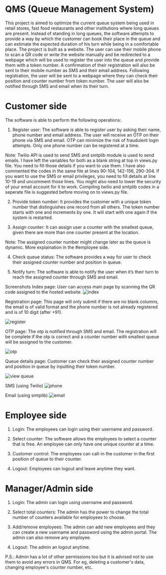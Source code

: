 # QMS (Queue Management System)
This project is aimed to optimize the current queue system being used in retail
stores, fast food restaurants and other institutions where long queues are present.
Instead of standing in long queues, the software attempts to provide a way by which
the customer can book their place in the queue and can estimate the expected
duration of his turn while being in a comfortable place. The project is built as a
website. The user can use their mobile phone to scan a QR code or write the website
manually and be redirected to a webpage which will be used to register the user into
the queue and provide them with a token number. A confirmation of their registration will also
be sent to their mobile number as SMS and their email address. Following
registration, the user will be sent to a webpage where they can check their position and counter number from token number. 
The user will also be notified through SMS and email when its their turn.

# Customer side
The software is able to perform the following operations:
1. Register user: The software is able to register user by asking their name, phone number
and email address. The user will receive an OTP on their phone via SMS and email.
OTP can minimize the risk of fraudulent login attempts. Only one phone number can be registered at a time. 

Note: Twilio API is used to send SMS and smtplib module is used to send emails. I have left the variables for both as a blank string at top in views.py file. You need to fill those details if you want to use them. I have also commented the codes in the same file at lines 90-104, 142-156, 290-304. If you want to use the SMS or email privileges, you need to fill details at line 10-19 and uncomment those lines. You might also need to lower the security of your email account for it to work. Compiling twilio and smtplib codes in a seperate file is suggested before moving on to views.py file.

2. Provide token number: It provides the customer with a unique token number that distinguishes
one record from all others. The token number starts with one and increments by one. It will start with one again if the system is restarted.

3. Assign counter: It can assign user a counter with the smallest queue,
given there are more than one counter present at the location.

Note: The assigned counter number might change later as the queue is dynamic. More explaination in the #employee side.

4. Check queue status: The software provides a way for user to check their assigned counter number and position in queue.

5. Notify turn: The software is able to notify the user when it’s their turn to reach
the assigned counter through SMS and email.

Screenshots
Index page: User can access main page by scanning the QR code assigned to the hosted website.
![index](https://user-images.githubusercontent.com/67970877/150690882-bc540f4e-52d0-409a-9577-6f45d40e7f88.PNG)

Registration page: This page will only submit if there are no blank columns, the email is of valid format and the phone number is not already registered and is of 10 digit (after +91).

![register](https://user-images.githubusercontent.com/67970877/150690983-549f507d-5345-4b7e-8ec1-e2b249d184bb.PNG)

OTP page: The otp is notified through SMS and email. The registration will be complete if the otp is correct and a counter number with smallest queue will be assigned to the customer. 

![otp](https://user-images.githubusercontent.com/67970877/150690278-7eba1a13-1cbe-4837-aa11-3a07c30b3542.PNG)

Queue details page: Customer can check their assigned counter number and position in queue by inputting their token number.

![view queue](https://user-images.githubusercontent.com/67970877/150691132-efbd614e-c5bb-434d-84e8-0d8a3088e7f4.PNG)

SMS (using Twilio)
![phone](https://user-images.githubusercontent.com/67970877/150690633-843b34e0-3b34-4ddc-85f9-00b943c64704.jpeg)

Email (using smtplib)
![email](https://user-images.githubusercontent.com/67970877/150690637-2958e310-cf39-4c65-aaf5-0cfe07c8f316.PNG)


# Employee side
1. Login: The employees can login using their username and password.

2. Select counter: The software allows the employees to select a counter that is free. An employee can only have one unique counter at a time.

3. Customer control: The employees can call-in the customer in the first position of queue to their counter. 

4. Logout: Employees can logout and leave anytime they want.

# Manager/Admin side
1. Login: The admin can login using username and password.

2. Select total counters: The admin has the power to change the total number of counters available for employees to choose.

3. Add/remove employees: The admin can add new employees and they can create a new username and password using the admin portal. The admin can also remove any employee.

4. Logout: The admin an logout anytime.

P.S.: Admin has a lot of other permissions too but it is advised not to use them to avoid any errors in QMS. For eg, deleting a customer's data, changing employee's counter number, etc.
